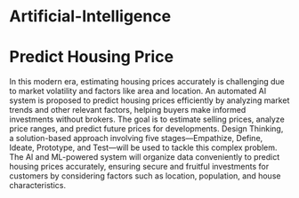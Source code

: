# Artificial-Intelligence
# Predict Housing Price
In this modern era, estimating housing prices accurately is challenging due to market volatility and factors like area and location. An automated AI system is proposed to predict housing prices efficiently by analyzing market trends and other relevant factors, helping buyers make informed investments without brokers. The goal is to estimate selling prices, analyze price ranges, and predict future prices for developments. Design Thinking, a solution-based approach involving five stages—Empathize, Define, Ideate, Prototype, and Test—will be used to tackle this complex problem. The AI and ML-powered system will organize data conveniently to predict housing prices accurately, ensuring secure and fruitful investments for customers by considering factors such as location, population, and house characteristics.

